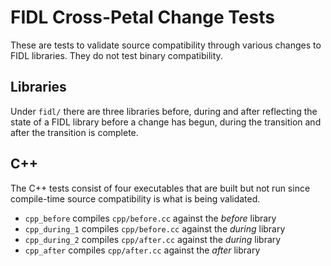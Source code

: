 # FIDL Cross-Petal Change Tests

These are tests to validate source compatibility through various changes to FIDL
libraries. They do not test binary compatibility.

## Libraries
Under `fidl/` there are three libraries before, during and after reflecting the
state of a FIDL library before a change has begun, during the transition and
after the transition is complete.

## C++
The C++ tests consist of four executables that are built but not run since
compile-time source compatibility is what is being validated.

 - `cpp_before` compiles `cpp/before.cc` against the _before_ library
 - `cpp_during_1` compiles `cpp/before.cc` against the _during_ library
 - `cpp_during_2` compiles `cpp/after.cc` against the _during_ library
 - `cpp_after` compiles `cpp/after.cc` against the _after_ library
